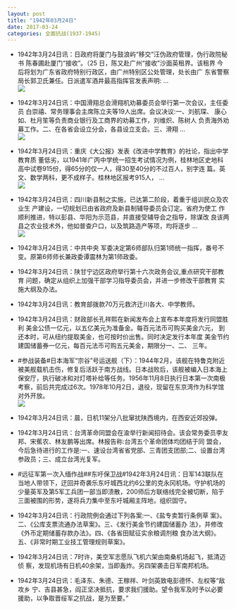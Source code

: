 ```yaml
---
layout: post
title: "1942年03月24日"
date: 2017-03-24
categories: 全面抗战(1937-1945)
---
```


<meta name="referrer" content="no-referrer" />

- 1942年3月24日讯：日政府将厦门与鼓浪屿“移交”汪伪政府管理，伪行政院秘书 陈春圃赴厦门“接收”。（25 日，陈又赴广州“接收”沙面英租界。该租界 今后将划为广东省政府特别行政区，由广州特别区公处管理，处长由广 东省警察局长郭卫氏兼任。日派遣军酒井最高指挥官发表声明: ... <br/><img src="https://wx4.sinaimg.cn/large/aca367d8ly1fdyavtj1gpj20c80aywel.jpg" />

- 1942年3月24日讯：中国滑翔总会滑翔机劝募委员会举行第一次会议，主任委员 白崇禧、常务理事会主席陈立夫等19人出席。会议决议:一、刘航琛、 康心如、杜月笙等负责商业银行及工商界的劝募工作，刘维炽、陈树人 负责海外劝募工作。二、在各省会设立分会，各县设立支会。三、滑翔  ... <br/><img src="https://wx1.sinaimg.cn/large/aca367d8ly1fdy8a4litlj20c809zaa5.jpg" />

- 1942年3月24日讯：重庆《大公报》发表《改进中学教育》的社论，指出中学教育质 董低劣，以1941年广丙中学统一招生考试情况为例，桂林地区史地科 高中试卷915份，得65分的仅一人，得30至40分的不过百人，别字连 篇。英文、数学两科，更不成样子。桂林地区报考915人， ... <br/><img src="https://wx4.sinaimg.cn/large/aca367d8ly1fdy6k7edcwj20c80bxq34.jpg" />

- 1942年3月24日讯：四川新县制之实施，已达第二阶段，着重于组训民众及农业生 产建设，一切规划已由省政府及新县制辅导委员会订定。省府为使工 作顺利推进，特以彭县、华阳为示范县，并直接受辅导会之指导，除谋改  良该两县之农业技术外，他如普查户口，以及筑路造产等项，均将逐步 ... <br/><img src="https://wx4.sinaimg.cn/large/aca367d8ly1fdy337uo79j20c80900sr.jpg" />

- 1942年3月24日讯：中共中央 军委决定第6师部队归第1师统一指挥，番号不变。原第6师师长兼政委谭震林为第1师政委。 

- 1942年3月24日讯：陕甘宁边区政府举行第十六次政务会议,重点研究干部教育 问题，确定从组织上加强干部学习指导委员会，并进一步修改干部教育 实施大纲及办法。 

- 1942年3月24日讯：教育部拨款70万元救济迁川各大、中学教师。 

- 1942年3月24日讯：财政部长孔祥熙在新闻发布会上宣布本年度将发行同盟胜利 美金公债一亿元，以五亿美元为准备金。每百元法币可购买美金六元， 到还本时，可从纽约提取美金，也可按时价出售。同时决定发行本年度 美金节约建国储蓄券一亿元，每百元法币可购五元美金，期限分一、二、 三年。 

- #参战装备#日本海军“宗谷”号运送舰（下）：1944年2月，该舰在特鲁克附近被美舰载机击伤，修复后活跃于南方战线。日本战败后，该舰被编入日本海上保安厅，执行破冰和对灯塔补给等任务。1956年11月8日执行日本第一次南极考察，前后共完成过6次。1978年10月2日，退役，现留在东京湾作为科学馆对外开放。 <br/><img src="https://wx1.sinaimg.cn/large/aca367d8ly1fdxp7mmtm5j20dc0gbq7i.jpg" />

- 1942年3月24日讯：晨，日机11架分八批窜扰陕西境内，在西安近郊投弹。 

- 1942年3月24日讯：台湾革命同盟会在渝举行新闻招待会。该会常务委员李友 邦、宋蕉农、林友鹏等出席。林报告称:台湾五个革命团体均团结于同 盟会，今后急待进行的工作是:一、速设台湾省省党部、三青团支团部;二、设置台湾参政员；三、成立台湾光复军。 

- #远征军第一次入缅作战##东吁保卫战#1942年3月24日讯：日军143联队在当地人带领下，迂回并奇袭乐东吁城西北约6公里的克永冈机场。守护机场的少量英军及第5军工兵团一部当即溃散，200师后方联络线完全被切断，陷于三面被围的形势，遂将兵力集中至东吁城厢主阵地，组织固守。 

- 1942年3月24日讯：行政院例会通过下列各案:一、《盐专卖暂行条例草 案》。二、《公库支票流通办法草案》。三、《发行美金节约建国储蓄办 法》，并修改《外币定期储蓄存款办法》。四、《各省田赋征实余粮调剂粮 食办法大纲》。五、《非常时期工业技工管理规则草案》。 

- 1942年3月24日讯：7时许，美空军志愿队飞机六架由南桑机场起飞，抵清迈侦 察，发现机场有日机40余架，当即轰炸。另四架袭击日军南邦机场。 

- 1942年3月24日讯：毛泽东、朱德、王稼祥、叶剑英致电彭德怀、左权等“敌攻乡 宁、吉县甚急，阎正坚决抵抗，要求我们援助。望令我军及时予以必要 援助，以争取晋绥军之抗战，是为至要。” 

